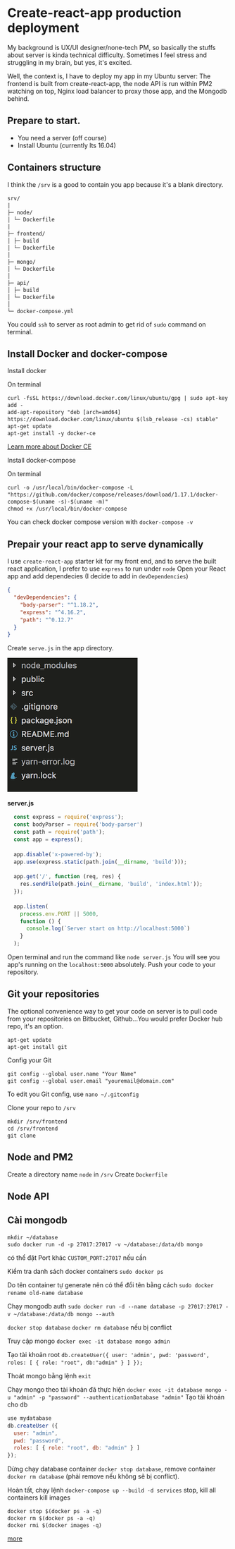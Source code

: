 # Create-react-app production deployment

My background is UX/UI designer/none-tech PM, so basically the stuffs about server is kinda technical difficulty. Sometimes I feel stress and struggling in my brain, but yes, it's excited.

Well, the context is, I have to deploy my app in my Ubuntu server: The frontend is built from create-react-app, the node API is run within PM2 watching on top, Nginx load balancer to proxy those app, and the Mongodb behind.

## Prepare to start.
- You need a server (off course)
- Install Ubuntu (currently lts 16.04)

## Containers structure
I think the `/srv` is a good to contain you app because it's a blank directory.

```
srv/
|
├─ node/
│ └─ Dockerfile
|
├─ frontend/
│ ├─ build
│ └─ Dockerfile
│
├─ mongo/
│ └─ Dockerfile
│
├─ api/
│ ├─ build
│ └─ Dockerfile
│
└─ docker-compose.yml
```

You could `ssh` to server as root admin to get rid of `sudo` command on terminal.

## Install Docker and docker-compose

Install docker

On terminal
```t
curl -fsSL https://download.docker.com/linux/ubuntu/gpg | sudo apt-key add -
add-apt-repository "deb [arch=amd64] https://download.docker.com/linux/ubuntu $(lsb_release -cs) stable"
apt-get update
apt-get install -y docker-ce
```
[Learn more about Docker CE](https://docs.docker.com/engine/installation/linux/docker-ce/ubuntu/)

Install docker-compose

On terminal
```t
curl -o /usr/local/bin/docker-compose -L "https://github.com/docker/compose/releases/download/1.17.1/docker-compose-$(uname -s)-$(uname -m)"
chmod +x /usr/local/bin/docker-compose
```
You can check docker compose version with `docker-compose -v`

## Prepair your react app to serve dynamically
I use `create-react-app` starter kit for my front end, and to serve the built react application, I prefer to use `express` to run under `node`
Open your React app and add dependecies (I decide to add in `devDependencies`)

```json
{
  "devDependencies": {
    "body-parser": "^1.18.2",
    "express": "^4.16.2",
    "path": "^0.12.7"
  }
}
```

Create `serve.js` in the app directory.

<img src="1.png">

**server.js**
```js
  const express = require('express');
  const bodyParser = require('body-parser')
  const path = require('path');
  const app = express();

  app.disable('x-powered-by');
  app.use(express.static(path.join(__dirname, 'build')));

  app.get('/', function (req, res) {
    res.sendFile(path.join(__dirname, 'build', 'index.html'));
  });

  app.listen(
    process.env.PORT || 5000,
    function () {
      console.log(`Server start on http://localhost:5000`)
    }
  );
```
Open terminal and run the command like `node server.js`
You will see you app's running on the `localhost:5000` absolutely.
Push your code to your repository.

## Git your repositories
The optional convenience way to get your code on server is to pull code from your repositories on Bitbucket, Github...You would prefer Docker hub repo, it's an option.
```t
apt-get update
apt-get install git
```
Config your Git

```t
git config --global user.name "Your Name"
git config --global user.email "youremail@domain.com"
```
To edit you Git config, use `nano ~/.gitconfig`

Clone your repo to `/srv`

```t
mkdir /srv/frontend
cd /srv/frontend
git clone
```

## Node and PM2
Create a directory name `node` in `/srv`
Create `Dockerfile`

## Node API

## Cài mongodb

```t
mkdir ~/database
sudo docker run -d -p 27017:27017 -v ~/database:/data/db mongo
```
có thể đặt Port khác `CUSTOM_PORT:27017` nếu cần

Kiểm tra danh sách docker containers `sudo docker ps`

Do tên container tự generate nên có thể đổi tên bằng cách `sudo docker rename old-name database`

Chạy mongodb auth `sudo docker run -d --name database -p 27017:27017 -v ~/database:/data/db mongo --auth`

`docker stop database`
`docker rm database`
nếu bị conflict

Truy cập mongo `docker exec -it database mongo admin`

Tạo tài khoản root `db.createUser({ user: 'admin', pwd: 'password', roles: [ { role: "root", db:"admin" } ] });`

Thoát mongo bằng lệnh `exit`

Chạy mongo theo tài khoản đã thực hiện `docker exec -it database mongo -u "admin" -p "password" --authenticationDatabase "admin"`
Tạo tài khoản cho db

```js
use mydatabase
db.createUser ({
  user: "admin",
  pwd: "password",
  roles: [ { role: "root", db: "admin" } ]
});

```

Dừng chạy database container `docker stop database`, remove container `docker rm database` (phải remove nếu không sẽ bị conflict).

Hoàn tất, chạy lệnh `docker-compose up --build -d services`
stop, kill all containers
kill images
```
docker stop $(docker ps -a -q)
docker rm $(docker ps -a -q)
docker rmi $(docker images -q)
```
[more](https://www.digitalocean.com/community/tutorials/how-to-remove-docker-images-containers-and-volumes)